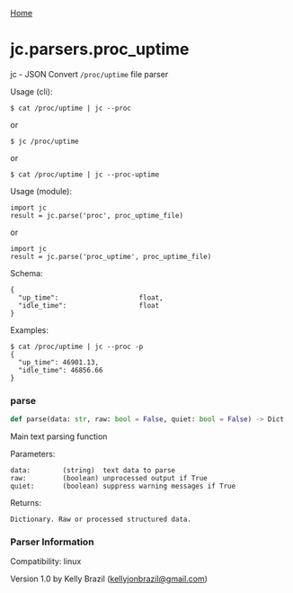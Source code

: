 [Home](https://kellyjonbrazil.github.io/jc/)
<a id="jc.parsers.proc_uptime"></a>

# jc.parsers.proc\_uptime

jc - JSON Convert `/proc/uptime` file parser

Usage (cli):

    $ cat /proc/uptime | jc --proc

or

    $ jc /proc/uptime

or

    $ cat /proc/uptime | jc --proc-uptime

Usage (module):

    import jc
    result = jc.parse('proc', proc_uptime_file)

or

    import jc
    result = jc.parse('proc_uptime', proc_uptime_file)

Schema:

    {
      "up_time":                    float,
      "idle_time":                  float
    }

Examples:

    $ cat /proc/uptime | jc --proc -p
    {
      "up_time": 46901.13,
      "idle_time": 46856.66
    }

<a id="jc.parsers.proc_uptime.parse"></a>

### parse

```python
def parse(data: str, raw: bool = False, quiet: bool = False) -> Dict
```

Main text parsing function

Parameters:

    data:        (string)  text data to parse
    raw:         (boolean) unprocessed output if True
    quiet:       (boolean) suppress warning messages if True

Returns:

    Dictionary. Raw or processed structured data.

### Parser Information
Compatibility:  linux

Version 1.0 by Kelly Brazil (kellyjonbrazil@gmail.com)
